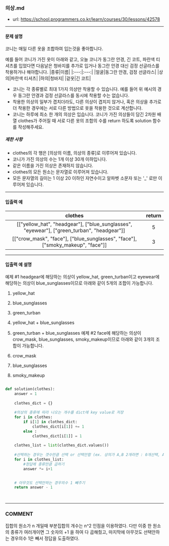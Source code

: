 ### 의상.md

 - url: https://school.programmers.co.kr/learn/courses/30/lessons/42578
 
 --------
 
#### 문제 설명
코니는 매일 다른 옷을 조합하여 입는것을 좋아합니다.

예를 들어 코니가 가진 옷이 아래와 같고, 오늘 코니가 동그란 안경, 긴 코트, 파란색 티셔츠를 입었다면 다음날은 청바지를 추가로 입거나 동그란 안경 대신 검정 선글라스를 착용하거나 해야합니다.
|종류|이름|
|:---:|:---:|
|얼굴|동그란 안경, 검정 선글라스|
|상의|파란색 티셔츠|
|하의|청바지|
|겉옷|긴 코트|

 - 코니는 각 종류별로 최대 1가지 의상만 착용할 수 있습니다. 예를 들어 위 예시의 경우 동그란 안경과 검정 선글라스를 동시에 착용할 수는 없습니다.
 - 착용한 의상의 일부가 겹치더라도, 다른 의상이 겹치지 않거나, 혹은 의상을 추가로 더 착용한 경우에는 서로 다른 방법으로 옷을 착용한 것으로 계산합니다.
 - 코니는 하루에 최소 한 개의 의상은 입습니다.
코니가 가진 의상들이 담긴 2차원 배열 clothes가 주어질 때 서로 다른 옷의 조합의 수를 return 하도록 solution 함수를 작성해주세요.


##### 제한 사항
 - clothes의 각 행은 [의상의 이름, 의상의 종류]로 이루어져 있습니다.
 - 코니가 가진 의상의 수는 1개 이상 30개 이하입니다.
 - 같은 이름을 가진 의상은 존재하지 않습니다.
 - clothes의 모든 원소는 문자열로 이루어져 있습니다.
 - 모든 문자열의 길이는 1 이상 20 이하인 자연수이고 알파벳 소문자 또는 '_' 로만 이루어져 있습니다.
--------
 
#### 입출력 예
|clothes|return|
|:---:|:---:|
|[["yellow_hat", "headgear"], ["blue_sunglasses", "eyewear"], ["green_turban", "headgear"]]|5|
|[["crow_mask", "face"], ["blue_sunglasses", "face"], ["smoky_makeup", "face"]]|3|
 
--------

#### 입출력 예 설명
예제 #1
headgear에 해당하는 의상이 yellow_hat, green_turban이고 eyewear에 해당하는 의상이 blue_sunglasses이므로 아래와 같이 5개의 조합이 가능합니다.

1. yellow_hat
2. blue_sunglasses
3. green_turban
4. yellow_hat + blue_sunglasses
5. green_turban + blue_sunglasses
예제 #2
face에 해당하는 의상이 crow_mask, blue_sunglasses, smoky_makeup이므로 아래와 같이 3개의 조합이 가능합니다.

1. crow_mask
2. blue_sunglasses
3. smoky_makeup

```python

def solution(clothes):
    answer = 1
    
    clothes_dict = {}
    
    #의상의 종류에 따라 나오는 개수를 dict에 key value로 저장
    for i in clothes:
        if i[1] in clothes_dict:
            clothes_dict[i[1]] += 1
        else :
            clothes_dict[i[1]] = 1
    
    clothes_list = list(clothes_dict.values())
    
    #선택하는 경우는 갯수만큼 선택 or 선택안함 (ex. 상의가 A,B 2개라면 : 0개선택, A만선택, B만 선택 총 3번)
    for i in clothes_list:
        #정답에 종류만큼 곱하기
        answer *= i+1 
            

    # 아무것도 선택안하는 경우의수 1 뺴주기
    return answer - 1




```

------
### COMMENT
집합의 원소가 n 개일때 부분집합의 개수는 n^2 인점을 이용하였다.
다만 이중 한 원소의 종류가 여러개이면 그 숫자의 +1 을 하여 다 곱해줬고, 마지막에 아무것도 선택안하는 경우의수 1은 빼서 정답을 도출하였다.



